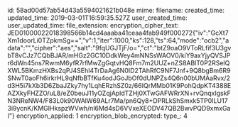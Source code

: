 id: 58ad00d57ab54d43a5594021621b048e
mime: 
filename: 
created_time: 
updated_time: 2019-03-01T16:59:35.527Z
user_created_time: 
user_updated_time: 
file_extension: 
encryption_cipher_text: JED01000022018398566b14cd4aaaba41ceaa4fab949f000272{"iv":"GcXt7Xm1doorLi0TZpkmSg==","v":1,"iter":1000,"ks":128,"ts":64,"mode":"ocb2","adata":"","cipher":"aes","salt":"9fqUGJTjF/o=","ct":"btZ9oaO9VToRLfif3U3gvbT8vCJz7CQbBJAR/mHGz2GC10DdkWey4mNNSsWAOV0/kiY9axYjyQVSJPr6dWn45ns7RwmM6yfR7rfMwZgGqtvHQ8Fm7m2UUZ+nZS8ABlT0P2RSelQXWL5BKmzHXBs2qPJ4SEhl4TrDaAg6N0ID2TAhRfC9NF7Jnf+9Q8bgBm6R9SNwT0aoFh6irkrHL9qNfbBTfKu4odJGoJbOf0dUNPZs4Q6n00bUMAaRvx/2d3H5i7kXb3D6ZbaJZky7hy1LqhERzhSZ0z/66IQrMMb01K9PohQdpKT4388EAZXkyFHZZO/uL8/eZ0beuJ11yOZqjApldTZHj0XTwGAFWRrXN+rvQnqxIgskFN3NReNW4/F83L0k90WAlW69ALr7Ma/pn6Qy8+DPRLkShSmxk5TP0ILU173i9ycnK/KMGIHkspzWVwh/nl6Md4sD6VVxeXEODV47QB2BwvPQD9xmxGaI"}
encryption_applied: 1
encryption_blob_encrypted: 
type_: 4